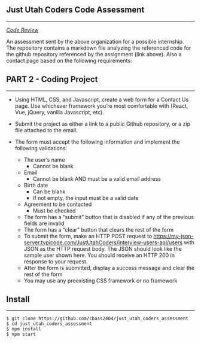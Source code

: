 ## Just Utah Coders Code Assessment

---

_[Code Review](./CODEREVIEW.md)_

An assessment sent by the above organization for a possible internship. The repository contains a markdown file analyzing the referenced code for the github repository referenced by the assignment (link above). Also a contact page based on the following requirements:

## PART 2 - Coding Project

---

-   Using HTML, CSS, and Javascript, create a web form for a Contact Us page. Use whichever framework you’re most comfortable with (React, Vue, jQuery, vanilla Javascript, etc).

-   Submit the project as either a link to a public Github repository, or a zip file attached to the email.

-   The form must accept the following information and implement the following validations:

    -   The user’s name
        -   Cannot be blank
    -   Email
        -   Cannot be blank AND must be a valid email address
    -   Birth date
        -   Can be blank
        -   If not empty, the input must be a valid date
    -   Agreement to be contacted
        -   Must be checked
    -   The form has a “submit” button that is disabled if any of the previous fields are invalid
    -   The form has a “clear” button that clears the rest of the form
    -   To submit the form, make an HTTP POST request to https://my-json-server.typicode.com/JustUtahCoders/interview-users-api/users with JSON as the HTTP request body. The JSON should look like the sample user shown here. You should receive an HTTP 200 in response to your request.
    -   After the form is submitted, display a success message and clear the rest of the form
    -   You may use any preexisting CSS framework or no framework

## Install

---

```
$ git clone https://github.com/cbass2404/just_utah_coders_assessment
$ cd just_utah_coders_assessment
$ npm install
$ npm start
```
